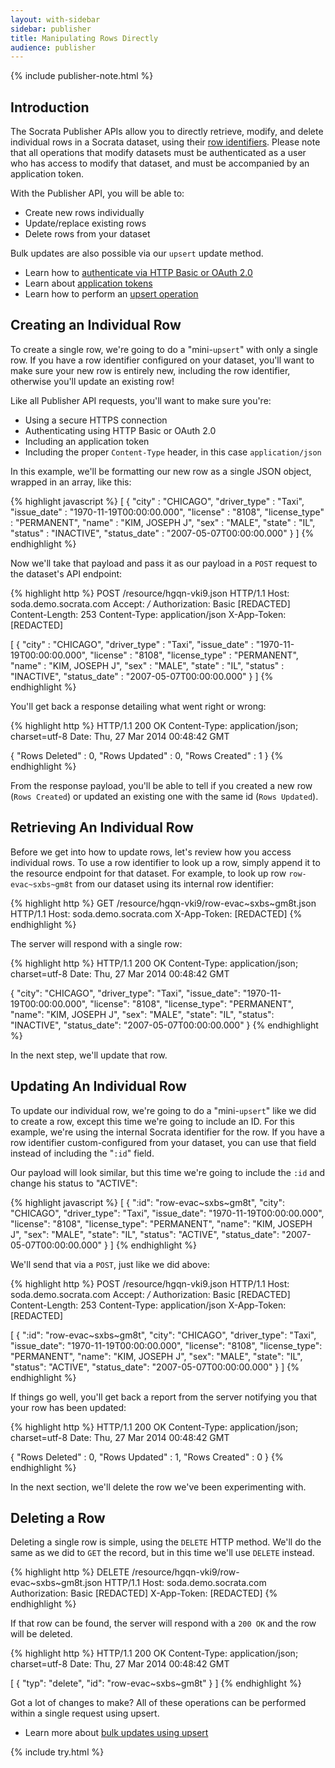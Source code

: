 ```yaml
---
layout: with-sidebar
sidebar: publisher
title: Manipulating Rows Directly
audience: publisher
---
```


{% include publisher-note.html %}

## Introduction

The Socrata Publisher APIs allow you to directly retrieve, modify, and delete individual rows in a Socrata dataset, using their [row identifiers](/docs/row-identifiers.html). Please note that all operations that modify datasets must be authenticated as a user who has access to modify that dataset, and must be accompanied by an application token.

With the Publisher API, you will be able to:

- Create new rows individually
- Update/replace existing rows
- Delete rows from your dataset

Bulk updates are also possible via our `upsert` update method.

<ul class="well">
  <li>Learn how to <a href="/docs/authentication.html">authenticate via HTTP Basic or OAuth 2.0</a></li>
  <li>Learn about <a href="/docs/app-tokens.html">application tokens</a></li>
  <li>Learn how to perform an <a href="/publishers/upsert.html">upsert operation</a></li>
</ul>

## Creating an Individual Row

To create a single row, we're going to do a "mini-`upsert`" with only a single row. If you have a row identifier configured on your dataset, you'll want to make sure your new row is entirely new, including the row identifier, otherwise you'll update an existing row!

Like all Publisher API requests, you'll want to make sure you're:

- Using a secure HTTPS connection
- Authenticating using HTTP Basic or OAuth 2.0
- Including an application token
- Including the proper `Content-Type` header, in this case `application/json`

In this example, we'll be formatting our new row as a single JSON object, wrapped in an array, like this:

{% highlight javascript %}
[ {
  "city" : "CHICAGO",
  "driver_type" : "Taxi",
  "issue_date" : "1970-11-19T00:00:00.000",
  "license" : "8108",
  "license_type" : "PERMANENT",
  "name" : "KIM, JOSEPH J",
  "sex" : "MALE",
  "state" : "IL",
  "status" : "INACTIVE",
  "status_date" : "2007-05-07T00:00:00.000"
} ]
{% endhighlight %}

Now we'll take that payload and pass it as our payload in a `POST` request to the dataset's API endpoint:

{% highlight http %}
POST /resource/hgqn-vki9.json HTTP/1.1
Host: soda.demo.socrata.com
Accept: */*
Authorization: Basic [REDACTED]
Content-Length: 253
Content-Type: application/json
X-App-Token: [REDACTED]

[ {
  "city" : "CHICAGO",
  "driver_type" : "Taxi",
  "issue_date" : "1970-11-19T00:00:00.000",
  "license" : "8108",
  "license_type" : "PERMANENT",
  "name" : "KIM, JOSEPH J",
  "sex" : "MALE",
  "state" : "IL",
  "status" : "INACTIVE",
  "status_date" : "2007-05-07T00:00:00.000"
} ]
{% endhighlight %}

You'll get back a response detailing what went right or wrong:

{% highlight http %}
HTTP/1.1 200 OK
Content-Type: application/json; charset=utf-8
Date: Thu, 27 Mar 2014 00:48:42 GMT

{
  "Rows Deleted" : 0,
  "Rows Updated" : 0,
  "Rows Created" : 1
}
{% endhighlight %}

From the response payload, you'll be able to tell if you created a new row (`Rows Created`) or updated an existing one with the same id (`Rows Updated`).

## Retrieving An Individual Row

Before we get into how to update rows, let's review how you access individual rows. To use a row identifier to look up a row, simply append it to the resource endpoint for that dataset. For example, to look up row `row-evac~sxbs~gm8t` from our dataset using its internal row identifier:

{% highlight http %}
GET /resource/hgqn-vki9/row-evac~sxbs~gm8t.json HTTP/1.1
Host: soda.demo.socrata.com
X-App-Token: [REDACTED]
{% endhighlight %}

The server will respond with a single row:

{% highlight http %}
HTTP/1.1 200 OK
Content-Type: application/json; charset=utf-8
Date: Thu, 27 Mar 2014 00:48:42 GMT

{
  "city": "CHICAGO",
  "driver_type": "Taxi",
  "issue_date": "1970-11-19T00:00:00.000",
  "license": "8108",
  "license_type": "PERMANENT",
  "name": "KIM, JOSEPH J",
  "sex": "MALE",
  "state": "IL",
  "status": "INACTIVE",
  "status_date": "2007-05-07T00:00:00.000"
}
{% endhighlight %}

In the next step, we'll update that row.

## Updating An Individual Row

To update our individual row, we're going to do a "mini-`upsert`" like we did to create a row, except this time we're going to include an ID. For this example, we're using the internal Socrata identifier for the row. If you have a row identifier custom-configured from your dataset, you can use that field instead of including the "`:id`" field.

Our payload will look similar, but this time we're going to include the `:id` and change his status to "ACTIVE":

{% highlight javascript %}
[ {
  ":id": "row-evac~sxbs~gm8t",
  "city": "CHICAGO",
  "driver_type": "Taxi",
  "issue_date": "1970-11-19T00:00:00.000",
  "license": "8108",
  "license_type": "PERMANENT",
  "name": "KIM, JOSEPH J",
  "sex": "MALE",
  "state": "IL",
  "status": "ACTIVE",
  "status_date": "2007-05-07T00:00:00.000"
} ]
{% endhighlight %}

We'll send that via a `POST`, just like we did above:

{% highlight http %}
POST /resource/hgqn-vki9.json HTTP/1.1
Host: soda.demo.socrata.com
Accept: */*
Authorization: Basic [REDACTED]
Content-Length: 253
Content-Type: application/json
X-App-Token: [REDACTED]

[ {
  ":id": "row-evac~sxbs~gm8t",
  "city": "CHICAGO",
  "driver_type": "Taxi",
  "issue_date": "1970-11-19T00:00:00.000",
  "license": "8108",
  "license_type": "PERMANENT",
  "name": "KIM, JOSEPH J",
  "sex": "MALE",
  "state": "IL",
  "status": "ACTIVE",
  "status_date": "2007-05-07T00:00:00.000"
} ]
{% endhighlight %}

If things go well, you'll get back a report from the server notifying you that your row has been updated:

{% highlight http %}
HTTP/1.1 200 OK
Content-Type: application/json; charset=utf-8
Date: Thu, 27 Mar 2014 00:48:42 GMT

{
  "Rows Deleted" : 0,
  "Rows Updated" : 1,
  "Rows Created" : 0
}
{% endhighlight %}

In the next section, we'll delete the row we've been experimenting with.

## Deleting a Row

Deleting a single row is simple, using the `DELETE` HTTP method. We'll do the same as we did to `GET` the record, but in this time we'll use `DELETE` instead.

{% highlight http %}
DELETE /resource/hgqn-vki9/row-evac~sxbs~gm8t.json HTTP/1.1
Host: soda.demo.socrata.com
Authorization: Basic [REDACTED]
X-App-Token: [REDACTED]
{% endhighlight %}

If that row can be found, the server will respond with a `200 OK` and the row will be deleted.

{% highlight http %}
HTTP/1.1 200 OK
Content-Type: application/json; charset=utf-8
Date: Thu, 27 Mar 2014 00:48:42 GMT

[
  {
    "typ": "delete",
    "id": "row-evac~sxbs~gm8t"
  }
]
{% endhighlight %}

Got a lot of changes to make? All of these operations can be performed within a single request using upsert.

<ul class="well">
  <li>Learn more about <a href="/publishers/upsert.html">bulk updates using upsert</a></li>
</ul>

{% include try.html %}
